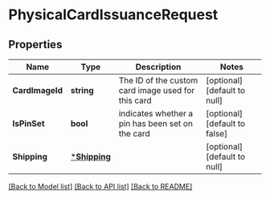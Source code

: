 # PhysicalCardIssuanceRequest

## Properties
Name | Type | Description | Notes
------------ | ------------- | ------------- | -------------
**CardImageId** | **string** | The ID of the custom card image used for this card | [optional] [default to null]
**IsPinSet** | **bool** | indicates whether a pin has been set on the card | [optional] [default to false]
**Shipping** | [***Shipping**](shipping.md) |  | [optional] [default to null]

[[Back to Model list]](../README.md#documentation-for-models) [[Back to API list]](../README.md#documentation-for-api-endpoints) [[Back to README]](../README.md)

